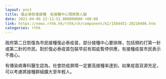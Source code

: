 ```yaml
---
layout: post
title: 復必泰恢復接種　有接種中心現排隊人龍
date: 2021-04-06 22:11:51.000000000 +08:00
link: https://news.rthk.hk/rthk/ch/component/k2/1584451-20210406.htm
categories: rthk
---
```


政府第二日恢復為市民接種復必泰疫苗，部分接種中心要排隊，包括預約打第一針或第二針的市民。對於復必泰疫苗包裝早前有瑕疵暫停供應，有接種疫苗市民表示不擔心。

有傳染病專科醫生認為，社會防疫屏障一定要高接種率達到，如果疫苗貨源充足，可以考慮將接種群組擴大至年輕人。
